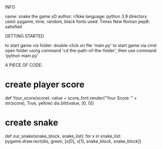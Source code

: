 INFO

name: snake the game xD
author: n1kke
language: python 3.9
directory used: pygame, time, random, black
fonts used: Times New Roman
pep8: satisfied 

GETTING STARTED

to start game via folder: double-click on file 'main.py'
to start game via cmd: open folder using command 'cd the-path-of-the-folder', then use command 'python main.py'

A PIECE OF CODE:

# create player score
def Your_score(score):
    value = score_font.render("Your Score: " + str(score), True, yellow)
    dis.blit(value, [0, 0])

# create snake
def our_snake(snake_block, snake_list):
    for x in snake_list:
        pygame.draw.rect(dis, green, [x[0], x[1], snake_block, snake_block])